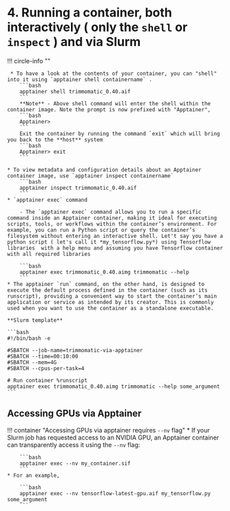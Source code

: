 # 4. Running a container, both interactively ( only the `shell` or `inspect` ) and via Slurm

!!! circle-info ""

     * To have a look at the contents of your container, you can "shell" into it using `apptainer shell containername` . 
        ```bash
        apptainer shell trimmomatic_0.40.aif
        ```
        **Note** - Above shell command will enter the shell within the container image. Note the prompt is now prefixed with "Apptainer",
        ```bash
        Apptainer>
        ```
        Exit the container by running the command `exit` which will bring you back to the **host** system 
        ```bash
        Apptainer> exit
        ```

    * To view metadata and configuration details about an Apptainer container image, use `apptainer inspect containername` 
        ```bash
        apptainer inspect trimmomatic_0.40.aif
        ```
    * `apptainer exec` command 

        - The `apptainer exec` command allows you to run a specific command inside an Apptainer container, making it ideal for executing scripts, tools, or workflows within the container’s environment. For example, you can run a Python script or query the container’s filesystem without entering an interactive shell. Let't say you have a python script ( let's call it *my_tensorflow.py*) using Tensorflow libraries  with a help menu and assuming you have Tensorflow container with all required libraries 

        ```bash
        apptainer exec trimmomatic_0.40.aimg trimmomatic --help
        ```
    * The apptainer `run` command, on the other hand, is designed to execute the default process defined in the container (such as its runscript), providing a convenient way to start the container’s main application or service as intended by its creator. This is commonly used when you want to use the container as a standalone executable.

    **Slurm template** 

    ```bash
    #!/bin/bash -e

    #SBATCH --job-name=trimmomatic-via-apptainer
    #SBATCH --time=00:10:00
    #SBATCH --mem=4G
    #SBATCH --cpus-per-task=4

    # Run container %runscript
    apptainer exec trimmomatic_0.40.aimg trimmomatic --help some_argument
    ```

## Accessing GPUs via Apptainer

!!! container "Accessing GPUs via apptainer requires `--nv` flag"
    * If your Slurm job has requested access to an NVIDIA GPU, an Apptainer container can transparently access it using the `--nv` flag:

        ```bash
        apptainer exec --nv my_container.sif
        ```
    * For an example, 

        ```bash
        apptainer exec --nv tensorflow-latest-gpu.aif my_tensorflow.py some_argument
        ```